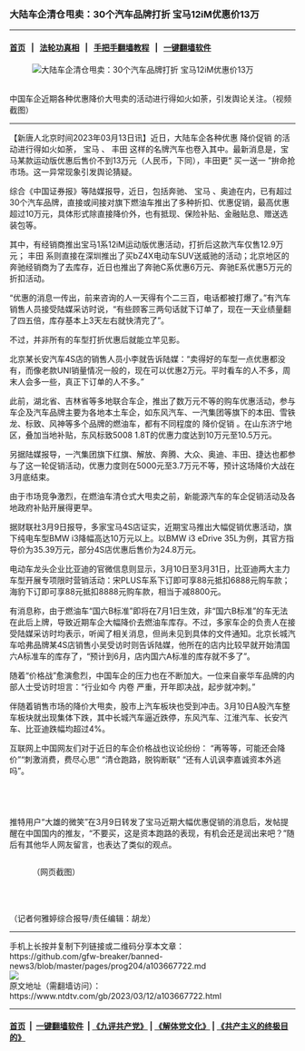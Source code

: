 ### 大陆车企清仓甩卖：30个汽车品牌打折 宝马12iM优惠价13万
------------------------

#### [首页](https://github.com/gfw-breaker/banned-news3/blob/master/README.md) &nbsp;&nbsp;|&nbsp;&nbsp; [法轮功真相](https://github.com/begood0513/basic/blob/master/README.md)  &nbsp;&nbsp;|&nbsp;&nbsp; [手把手翻墙教程](https://github.com/gfw-breaker/guides/wiki)  &nbsp;&nbsp;|&nbsp;&nbsp; [一键翻墙软件](https://github.com/gfw-breaker/nogfw/blob/master/README.md)  



<div><div class="featured_image">
 <figure>
  <img alt="大陆车企清仓甩卖：30个汽车品牌打折 宝马12iM优惠价13万" src="https://i.ntdtv.com/assets/uploads/2023/03/id103667734-2023-03-12-152247-800x450.jpg"/>
 </figure><br/>
 <span class="caption">
  中国车企近期各种优惠降价大甩卖的活动进行得如火如荼，引发舆论关注。（视频截图）
 </span>
</div>
</div><hr/>


<div><div class="post_content" itemprop="articleBody">
 <p>
  【新唐人北京时间2023年03月13日讯】近日，大陆车企各种优惠
  <ok href="https://www.ntdtv.com/gb/降价促销.htm">
   降价促销
  </ok>
  的活动进行得如火如荼，
  <ok href="https://www.ntdtv.com/gb/宝马.htm">
   宝马
  </ok>
  、
  <ok href="https://www.ntdtv.com/gb/丰田.htm">
   丰田
  </ok>
  这样的名牌汽车也卷入其中。最新消息是，宝马某款运动版优惠后售价不到13万元（人民币，下同），丰田更“
  <ok href="https://www.ntdtv.com/gb/买一送一.htm">
   买一送一
  </ok>
  ”拚命抢市场。这一异常现象引发舆论猜疑。
 </p>
 <p>
  综合《中国证券报》等陆媒报导，近日，包括奔驰、
  <ok href="https://www.ntdtv.com/gb/宝马.htm">
   宝马
  </ok>
  、奥迪在内，已有超过30个汽车品牌，直接或间接对旗下燃油车推出了多种折扣、优惠促销，最高优惠超过10万元，具体形式除直接降价外，也有抵现、保险补贴、金融贴息、赠送选装包等。
 </p>
 <p>
  其中，有经销商推出宝马1系12iM运动版优惠活动，打折后这款汽车仅售12.9万元；
  <ok href="https://www.ntdtv.com/gb/丰田.htm">
   丰田
  </ok>
  系则直接在深圳推出了买bZ4X电动车SUV送威驰的活动；北京地区的奔驰经销商为了去库存，近日也推出了奔驰C系优惠6万元、奔驰E系优惠5万元的折扣活动。
 </p>
 <p>
  “优惠的消息一传出，前来咨询的人一天得有个二三百，电话都被打爆了。”有汽车销售人员接受陆媒采访时说，“有些顾客三两句话就下订单了，现在一天业绩量翻了四五倍，库存基本上3天左右就快清完了”。
 </p>
 <p>
  不过，并非所有的车型打折优惠后就能立竿见影。
 </p>
 <p>
  北京某长安汽车4S店的销售人员小李就告诉陆媒：“卖得好的车型一点优惠都没有，而像老款UNI销量情况一般的，现在可以优惠2万元。平时看车的人不多，周末人会多一些，真正下订单的人不多。”
 </p>
 <p>
  此前，湖北省、吉林省等多地联合车企，推出了数万元不等的购车优惠活动，参与车企及汽车品牌主要为各地本土车企，如东风汽车、一汽集团等旗下的本田、雪铁龙、标致、风神等多个品牌的燃油车，都有不同程度的
  <ok href="https://www.ntdtv.com/gb/降价促销.htm">
   降价促销
  </ok>
  。在山东济宁地区，叠加当地补贴，东风标致5008 1.8T的优惠力度达到10万元至10.5万元。
 </p>
 <p>
  另据陆媒报导，一汽集团旗下红旗、解放、奔腾、大众、奥迪、丰田、捷达也都参与了这一轮促销活动，优惠力度则在5000元至3.7万元不等，预计这场降价大战在3月底结束。
 </p>
 <p>
  由于市场竞争激烈，在燃油车清仓式大甩卖之前，新能源汽车的车企促销活动及各地政府补贴开展得更早。
 </p>
 <p>
  据财联社3月9日报导，多家宝马4S店证实，近期宝马推出大幅促销优惠活动，旗下纯电车型BMW i3降幅高达10万元以上。以BMW i3 eDrive 35L为例，其官方指导价为35.39万元，部分4S店优惠后售价为24.8万元。
 </p>
 <p>
  电动车龙头企业比亚迪的官微信息则显示，3月10日至3月31日，比亚迪两大主力车型开展专项限时营销活动：宋PLUS车系下订即可享88元抵扣6888元购车款；海豹下订即可享88元抵扣8888元购车款，相当于减8800元。
 </p>
 <p>
  有消息称，由于燃油车“国六B标准”即将在7月1日生效，非“国六B标准”的车无法在此后上牌，导致近期车企大幅降价去燃油车库存。不过，多家车企的负责人在接受陆媒采访时均表示，听闻了相关消息，但尚未见到具体的文件通知。北京长城汽车哈弗品牌某4S店销售小吴受访时则告诉陆媒，他所在的店内比较早就开始清国六A标准车的库存了，“预计到6月，店内国六A标准的库存就不多了”。
 </p>
 <p>
  随着“价格战”愈演愈烈，中国车企的压力也在不断加大。一位来自豪华车品牌的内部人士受访时坦言：“行业如今
  <ok href="https://www.ntdtv.com/gb/内卷.htm">
   内卷
  </ok>
  严重，开年即决战，起步就冲刺。”
 </p>
 <p>
  伴随着销售市场的降价大甩卖，股市上汽车板块也受到冲击。3月10日A股汽车整车板块就出现集体下跌，其中长城汽车逼近跌停，东风汽车、江淮汽车、长安汽车、比亚迪跌幅均超过4%。
 </p>
 <p>
  互联网上中国网友们对于近日的车企价格战也议论纷纷： “再等等，可能还会降价”“刺激消费，费尽心思” “清仓跑路，脱钩断联” “还有人讥讽李嘉诚资本外逃吗”。
 </p>
 <p>
  <img alt="" class="size-full wp-image-103667725 aligncenter" src="https://i.ntdtv.com/assets/uploads/2023/03/id103667725-e38a2a333f8a6020a378547bd678e3ee.jpg"/>
 </p>
 <p>
  <img alt="" class="size-full wp-image-103667724 aligncenter" src="https://i.ntdtv.com/assets/uploads/2023/03/id103667724-28fa7c3ae5117a2311cd4eb7292c6c0f.jpg"/>
 </p>
 <p>
  <img alt="" class="size-full wp-image-103667726 aligncenter" src="https://i.ntdtv.com/assets/uploads/2023/03/id103667726-d114847552e763cc784ecc753e6088ff.jpg"/>
 </p>
 <p>
  <img alt="" class="size-full wp-image-103667727 aligncenter" src="https://i.ntdtv.com/assets/uploads/2023/03/id103667727-ac9bde3e22c8d18a69d945be8e4953f4.jpg"/>
 </p>
 <p>
  推特用户“大雄的微笑”在3月9日转发了宝马近期大幅优惠促销的消息后，发帖提醒在中国国内的推友，“不要买，这是资本跑路的表现，有机会还是润出来吧？”随后有其他华人网友留言，也表达了类似的观点。
 </p>
 <p>
  <img alt="" class="size-full wp-image-103667730 aligncenter" src="https://i.ntdtv.com/assets/uploads/2023/03/id103667730-6b3918f370ec7903991131e2e073a97d.jpg"/>
 </p>
 <figure class="wp-caption aligncenter" id="attachment_103667731" style="width: 450px">
  <img alt="" class="size-full wp-image-103667731" src="https://i.ntdtv.com/assets/uploads/2023/03/id103667731-e5380c1c3204a788d89f745feb30d84e.jpg"/>
  <br/><figcaption class="wp-caption-text">
   （网页截图）
  </figcaption><br/>
 </figure><br/>
 <p>
  （记者何雅婷综合报导/责任编辑：胡龙）
 </p>
 <div class="single_ad">
 </div>
</div>
</div>
<hr/>
手机上长按并复制下列链接或二维码分享本文章：<br/>
https://github.com/gfw-breaker/banned-news3/blob/master/pages/prog204/a103667722.md <br/>
<a href='https://github.com/gfw-breaker/banned-news3/blob/master/pages/prog204/a103667722.md'><img src='https://github.com/gfw-breaker/banned-news3/blob/master/pages/prog204/a103667722.md.png'/></a> <br/>
原文地址（需翻墙访问）：https://www.ntdtv.com/gb/2023/03/12/a103667722.html


------------------------
#### [首页](https://github.com/gfw-breaker/banned-news3/blob/master/README.md) &nbsp;|&nbsp; [一键翻墙软件](https://github.com/gfw-breaker/nogfw/blob/master/README.md) &nbsp;| [《九评共产党》](https://github.com/gfw-breaker/9ping.md/blob/master/README.md#九评之一评共产党是什么) | [《解体党文化》](https://github.com/gfw-breaker/jtdwh.md/blob/master/README.md) | [《共产主义的终极目的》](https://github.com/gfw-breaker/gczydzjmd.md/blob/master/README.md)


<img src='http://gfw-breaker.win/banned-news3/pages/prog204/a103667722.md' width='0px' height='0px'/>